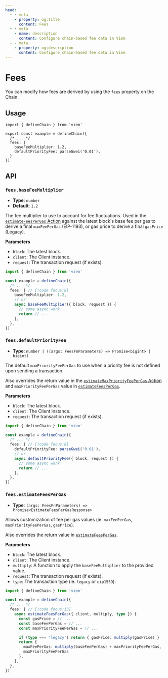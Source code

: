 ```yaml
---
head:
  - - meta
    - property: og:title
      content: Fees
  - - meta
    - name: description
      content: Configure chain-based fee data in Viem
  - - meta
    - property: og:description
      content: Configure chain-based fee data in Viem
---
```


# Fees

You can modify how fees are derived by using the `fees` property on the Chain.

## Usage

```tsx
import { defineChain } from 'viem'

export const example = defineChain({
  /* ... */
  fees: { 
    baseFeeMultiplier: 1.2, 
    defaultPriorityFee: parseGwei('0.01'), 
  } 
})
```

## API

### `fees.baseFeeMultiplier`

- **Type**: `number`
- **Default**: `1.2`

The fee multiplier to use to account for fee fluctuations. Used in the [`estimateFeesPerGas` Action](/docs/actions/public/estimateFeesPerGas) against the latest block's base fee per gas to derive a final `maxFeePerGas` (EIP-1193), or gas price to derive a final `gasPrice` (Legacy).

**Parameters**

- `block`: The latest block.
- `client`: The Client instance.
- `request`: The transaction request (if exists).

```ts
import { defineChain } from 'viem'

const example = defineChain({ 
  /* ... */
  fees: { // [!code focus:8]
    baseFeeMultiplier: 1.2,
    // or
    async baseFeeMultiplier({ block, request }) {
      // some async work
      return // ...
    },
  },
})
```

### `fees.defaultPriorityFee`

- **Type**: `number | ((args: FeesFnParameters) => Promise<bigint> | bigint)`

The default `maxPriorityFeePerGas` to use when a priority fee is not defined upon sending a transaction.

Also overrides the return value in the [`estimateMaxPriorityFeePerGas` Action](/docs/actions/public/estimateMaxPriorityFeePerGas) and `maxPriorityFeePerGas` value in [`estimateFeesPerGas`](/docs/actions/public/estimateFeesPerGas).

**Parameters**

- `block`: The latest block.
- `client`: The Client instance.
- `request`: The transaction request (if exists).

```ts
import { defineChain } from 'viem'

const example = defineChain({
  /* ... */
  fees: { // [!code focus:8]
    defaultPriorityFee: parseGwei('0.01'),
    // or
    async defaultPriorityFee({ block, request }) {
      // some async work
      return // ...
    },
  },
})
```

### `fees.estimateFeesPerGas`

- **Type**: `(args: FeesFnParameters) => Promise<EstimateFeesPerGasResponse>`

Allows customization of fee per gas values (ie. `maxFeePerGas`, `maxPriorityFeePerGas`, `gasPrice`).

Also overrides the return value in [`estimateFeesPerGas`](/docs/actions/public/estimateFeesPerGas).

**Parameters**

- `block`: The latest block.
- `client`: The Client instance.
- `multiply`: A function to apply the `baseFeeMultiplier` to the provided value.
- `request`: The transaction request (if exists).
- `type`: The transaction type (ie. `legacy` or `eip1559`).

```ts
import { defineChain } from 'viem'

const example = defineChain({
  /* ... */
  fees: { // [!code focus:13]
    async estimateFeesPerGas({ client, multiply, type }) {
      const gasPrice = // ...
      const baseFeePerGas = // ...
      const maxPriorityFeePerGas = // ...

      if (type === 'legacy') return { gasPrice: multiply(gasPrice) }
      return {
        maxFeePerGas: multiply(baseFeePerGas) + maxPriorityFeePerGas,
        maxPriorityFeePerGas
      },
    },
  },
})
```
